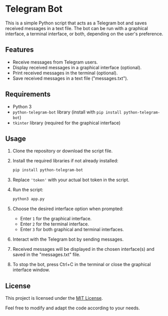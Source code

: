 # Telegram Bot

This is a simple Python script that acts as a Telegram bot and saves received messages in a text file. The bot can be run with a graphical interface, a terminal interface, or both, depending on the user's preference.

## Features

- Receive messages from Telegram users.
- Display received messages in a graphical interface (optional).
- Print received messages in the terminal (optional).
- Save received messages in a text file ("messages.txt").

## Requirements

- Python 3
- `python-telegram-bot` library (install with `pip install python-telegram-bot`)
- `tkinter` library (required for the graphical interface)

## Usage

1. Clone the repository or download the script file.

2. Install the required libraries if not already installed:

   ```bash
   pip install python-telegram-bot
   ```

3. Replace `'token'` with your actual bot token in the script.

4. Run the script:

   ```bash
   python3 app.py
   ```

5. Choose the desired interface option when prompted:
   - Enter `1` for the graphical interface.
   - Enter `2` for the terminal interface.
   - Enter `3` for both graphical and terminal interfaces.

6. Interact with the Telegram bot by sending messages.

7. Received messages will be displayed in the chosen interface(s) and saved in the "messages.txt" file.

8. To stop the bot, press Ctrl+C in the terminal or close the graphical interface window.

## License

This project is licensed under the [MIT License](LICENSE).

Feel free to modify and adapt the code according to your needs.
